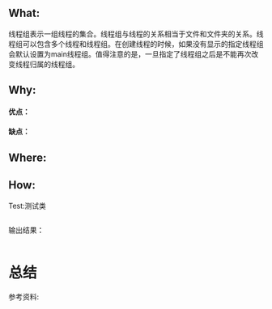 

## What:
线程组表示一组线程的集合。线程组与线程的关系相当于文件和文件夹的关系。线程组可以包含多个线程和线程组。在创建线程的时候，如果没有显示的指定线程组会默认设置为main线程组。值得注意的是，一旦指定了线程组之后是不能再次改变线程归属的线程组。


## Why:
#### 优点：


#### 缺点：


## Where:


## How:





Test:测试类
```java

```
输出结果：
```java

```


# 总结

参考资料: